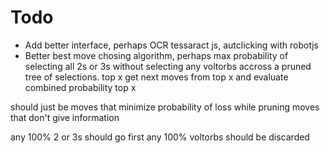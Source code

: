# Todo
- Add better interface, perhaps OCR tessaract js, autclicking with robotjs
- Better best move chosing algorithm, perhaps max probability of selecting all 2s or 3s without selecting any voltorbs accross a pruned tree of selections.
top x
get next moves from top x and evaluate combined probability
top x 


should just be moves that minimize probability of loss while pruning moves that don't give information

any 100% 2 or 3s should go first
any 100% voltorbs should be discarded
